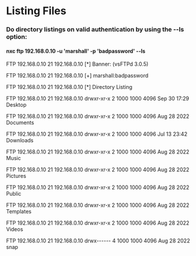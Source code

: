 # Listing Files

### Do directory listings on valid authentication by using the --ls option:

#### nxc ftp 192.168.0.10 -u 'marshall' -p 'badpassword' --ls

FTP         192.168.0.10   21     192.168.0.10    [*] Banner: (vsFTPd 3.0.5)

FTP         192.168.0.10   21     192.168.0.10    [+] marshall:badpassword

FTP         192.168.0.10   21     192.168.0.10    [*] Directory Listing

FTP         192.168.0.10   21     192.168.0.10    drwxr-xr-x    2 1000     1000         4096 Sep 30 17:29 Desktop

FTP         192.168.0.10   21     192.168.0.10    drwxr-xr-x    2 1000     1000         4096 Aug 28  2022 Documents

FTP         192.168.0.10   21     192.168.0.10    drwxr-xr-x    2 1000     1000         4096 Jul 13 23:42 Downloads

FTP         192.168.0.10   21     192.168.0.10    drwxr-xr-x    2 1000     1000         4096 Aug 28  2022 Music

FTP         192.168.0.10   21     192.168.0.10    drwxr-xr-x    2 1000     1000         4096 Aug 28  2022 Pictures

FTP         192.168.0.10   21     192.168.0.10    drwxr-xr-x    2 1000     1000         4096 Aug 28  2022 Public

FTP         192.168.0.10   21     192.168.0.10    drwxr-xr-x    2 1000     1000         4096 Aug 28  2022 Templates

FTP         192.168.0.10   21     192.168.0.10    drwxr-xr-x    2 1000     1000         4096 Aug 28  2022 Videos

FTP         192.168.0.10   21     192.168.0.10    drwx------    4 1000     1000         4096 Aug 28  2022 snap

